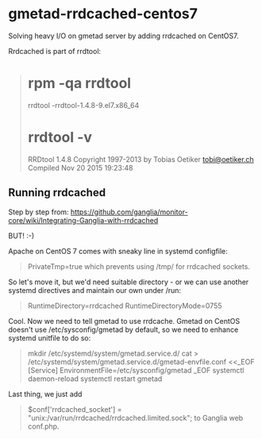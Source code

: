 # gmetad-rrdcached-centos7
Solving heavy I/O on gmetad server by adding rrdcached on CentOS7.

Rrdcached is part of rrdtool:
> # rpm -qa rrdtool
> rrdtool -rrdtool-1.4.8-9.el7.x86_64
> # rrdtool -v
> RRDtool 1.4.8  Copyright 1997-2013 by Tobias Oetiker <tobi@oetiker.ch>
>               Compiled Nov 20 2015 19:23:48

## Running rrdcached
Step by step from:
https://github.com/ganglia/monitor-core/wiki/Integrating-Ganglia-with-rrdcached

BUT! :-)

Apache on CentOS 7 comes with sneaky line in systemd configfile:
> PrivateTmp=true
which prevents using /tmp/ for rrdcached sockets. 

So let's move it, but we'd need suitable directory - or we can use another systemd directives and maintain our own under /run:
> RuntimeDirectory=rrdcached
> RuntimeDirectoryMode=0755

Cool. Now we need to tell gmetad to use rrdcache. Gmetad on CentOS doesn't use /etc/sysconfig/gmetad by default, so we need to enhance systemd unitfile to do so: 
> mkdir /etc/systemd/system/gmetad.service.d/
> cat > /etc/systemd/system/gmetad.service.d/gmetad-envfile.conf <<_EOF
> [Service]
> EnvironmentFile=/etc/sysconfig/gmetad
> _EOF
> systemctl daemon-reload
> systemctl restart gmetad

Last thing, we just add 
> $conf['rrdcached_socket'] = "unix:/var/run/rrdcached/rrdcached.limited.sock";
to Ganglia web conf.php. 
